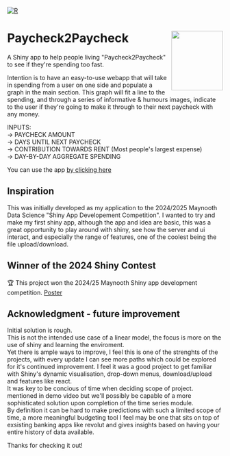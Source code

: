 [![R](https://img.shields.io/badge/R-%23276DC3.svg?logo=r&logoColor=white)](#)
# Paycheck2Paycheck <img src="https://upload.wikimedia.org/wikipedia/commons/thumb/b/bf/Shiny_hex_logo.svg/1200px-Shiny_hex_logo.svg.png" align="right" width=120 height=139 alt="" />
A Shiny app to help people living "Paycheck2Paycheck" to see if they're spending too fast.

Intention is to have an easy-to-use webapp that will take in spending from a user on one side and populate a graph in the main section.
This graph will fit a line to the spending, and through a series of informative & humours images, indicate to the user if they're going to make it through to their next paycheck with any money.

INPUTS:  
->  PAYCHECK AMOUNT  
->  DAYS UNTIL NEXT PAYCHECK  
->  CONTRIBUTION TOWARDS RENT (Most people's largest expense)  
->  DAY-BY-DAY AGGREGATE SPENDING  

You can use the app [by clicking here](https://thatobiguy.shinyapps.io/paycheck2paycheck/)

## Inspiration
This was initially developed as my application to the 2024/2025 Maynooth Data Science "Shiny App Developement Competition".
I wanted to try and make my first shiny app, although the app and idea are basic, this was a great opportunity to play around with shiny, see how the server and ui interact, and especially the range of features, one of the coolest being the file upload/download.

## Winner of the 2024 Shiny Contest
🏆 This project won the 2024/25 Maynooth Shiny app development competition. [Poster](https://mulife.ie/society/data-science#pid=11)

## Acknowledgment - future improvement
Initial solution is rough.  
This is not the intended use case of a linear model, the focus is more on the use of shiny and learning the enviroment.  
Yet there is ample ways to improve, I feel this is one of the strenghts of the projects, with every update I can see more paths which could be explored for it's continued improvement.
I feel it was a good project to get familiar with Shiny's dynamic visualisation, drop-down menus, download/upload and features like react.  
It was key to be concious of time when deciding scope of project.  
mentioned in demo video but we'll possibly be capable of a more sophisticated solution upon completion of the time series module.  
By definition it can be hard to make predictions with such a limited scope of time, a more meaningful budgeting tool I feel may be one that sits on top of exsisting banking apps like revolut and gives insights based on having your entire history of data available.  

Thanks for checking it out!  
